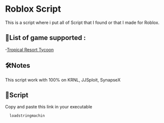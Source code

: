 


# Roblox Script

This is a script where i put all of Script that I found or that I made for Roblox. 




## 🚀List of game supported :

-[Tropical Resort Tycoon](https://www.roblox.com/games/5534174456/Tropical-Resort-Tycoon)


## 🛠Notes

This script work with 100% on KRNL, JJSploit, SynapseX


## 🔗Script

Copy and paste this link in your executable

```bash
  loadstringmachin
```